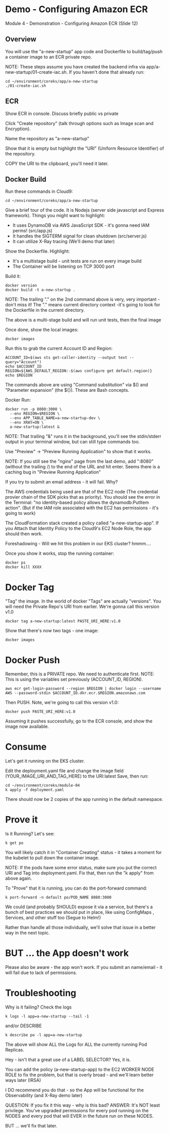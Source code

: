 # Demo - Configuring Amazon ECR

Module 4 - Demonstration - Configuring Amazon ECR (Slide 12)

## Overview

You will use the "a-new-startup" app code and Dockerfile to build/tag/push a container image to an ECR private repo.

NOTE: These steps assume you have created the backend infra via app/a-new-startup/01-create-iac.sh. If you haven't done that already run:

```
cd ~/environment/coreks/app/a-new-startup
./01-create-iac.sh
```

## ECR

Show ECR in console. Discuss briefly public vs private

Click "Create repository" (talk through options such as Image scan and Encryption).

Name the repository as "a-new-startup"

Show that it is empty but highlight the "URI" (Uniform Resource Identifier) of the repository.

COPY the URI to the clipboard, you'll need it later.

## Docker Build

Run these commands in Cloud9:
```
cd ~/environment/coreks/app/a-new-startup
```

Give a brief tour of the code. It is Nodejs (server side javascript and Express framework). Things you might want to highlight:
  * It uses DynamoDB via AWS JavaScript SDK - it's gonna need IAM perms! (src/app.js)
  * It handles the SIGTERM signal for clean shutdown (src/server.js)
  * It can utilize X-Ray tracing (We'll demo that later)

Show the Dockerfile.  Highlight:
  * It's a multistage build - unit tests are run on every image build
  * The Container will be listening on TCP 3000 port

Build it:
```
docker version
docker build -t a-new-startup . 
```

NOTE: The trailing "." on the 2nd command above is very, very important - don't miss it!  The "." means current directory context -it's going to look for the Dockerfile in the current directory.

The above is a multi-stage build and will run unit tests, then the final image

Once done, show the local images:
```
docker images
```

Run this to grab the current Account ID and Region:
```
ACCOUNT_ID=$(aws sts get-caller-identity --output text --query="Account")
echo $ACCOUNT_ID
REGION=${AWS_DEFAULT_REGION:-$(aws configure get default.region)}
echo $REGION
```

The commands above are using "Command substitution" via $() and "Parameter expansion" (the ${}).  These are Bash concepts.

Docker Run:
```
docker run -p 8080:3000 \
  --env REGION=$REGION \
  --env APP_TABLE_NAME=a-new-startup-dev \
  --env XRAY=ON \
  a-new-startup:latest &
```

NOTE: That trailing "&" runs it in the background, you'll see the stdin/stderr output in your terminal window, but can still type commands too.

Use "Preview" -> "Preview Running Application" to show that it works.

NOTE: If you still see the "nginx" page from the last demo, add ":8080" (without the trailing /) to the end of the URL and hit enter. Seems there is a caching bug in "Preview Running Application"

If you try to submit an email address - it will fail.  Why?

The AWS credentials being used are that of the EC2 node (The credential provier chain of the SDK picks that as priority). You should see the error in the Terminal: "no identity-based policy allows the dynamodb:PutItem action".  (But if the IAM role associated with the EC2 has permissions - it's going to work)

The CloudFormation stack created a policy called "a-new-startup-app". If you Attach that Identity Policy to the Cloud9's EC2 Node Role, the app should then work.

Foreshadowing - Will we hit this problem in our EKS cluster? hmmm....

Once you show it works, stop the running container:
```
docker ps
docker kill XXXX
```

# Docker Tag

"Tag" the image.  In the world of docker "Tags" are actually "versions".   You will need the Private Repo's URI from earlier. We're gonna call this version v1.0
```
docker tag a-new-startup:latest PASTE_URI_HERE:v1.0
```

Show that there's now two tags - one image:
```
docker images
```

# Docker Push

Remember, this is a PRIVATE repo. We need to authenticate first.
NOTE: This is using the variables set previously (ACCOUNT_ID, REGION).
```
aws ecr get-login-password --region $REGION | docker login --username AWS --password-stdin $ACCOUNT_ID.dkr.ecr.$REGION.amazonaws.com
```

Then PUSH. Note, we're going to call this version v1.0:
```
docker push PASTE_URI_HERE:v1.0
```

Assuming it pushes successfully, go to the ECR console, and show the image now available.

# Consume

Let's get it running on the EKS cluster.

Edit the deployment.yaml file and change the image field (YOUR_IMAGE_URI_AND_TAG_HERE) to the URI:latest
Save, then run:
```
cd ~/environment/coreks/module-04
k apply -f deployment.yaml
```

There should now be 2 copies of the app running in the default namespace.


# Prove it

Is it Running? Let's see:
```
k get po 
```

You will likely catch it in "Container Creating" status - it takes a moment for the kubelet to pull down the container image.

NOTE: If the pods have some error status, make sure you put the correct URI and Tag into deployment.yaml. Fix that, then run the "k apply" from above again.

To "Prove" that it is running, you can do the port-forward command:
```
k port-forward -n default po/POD_NAME 8080:3000 
```

We could (and probably SHOULD) expose it via a service, but there's a bunch of best practices we should put in place, like using ConfigMaps , Services, and other stuff too (Segue to Helm!) 

Rather than handle all those individually, we'll solve that issue in a better way in the next topic.

# BUT ... the App doesn't work

Please also be aware - the app won't work. If you submit an name/email - it will fail due to lack of permissions.  


# Troubleshooting

Why is it failing? Check the logs

```
k logs -l app=a-new-startup --tail -1
```

and/or DESCRIBE
```
k describe po -l app=a-new-startup
```

The above will show ALL the Logs for ALL the currently running Pod Replicas.

Hey - isn't that a great use of a LABEL SELECTOR?   Yes, it is.


You can add the policy (a-new-startup-app) to the EC2 WORKER NODE ROLE to fix the problem, but that is overly broad - and we'll learn better ways later (IRSA)

I DO recommend you do that - so the App will be functional for the Observability (and X-Ray demo later)

QUESTION: If you fix it this way - why is this bad? 
ANSWER: It's NOT least privilege. You've upgraded permissions for every pod running on the NODES and every pod that will EVER in the future run on these NODES. 

BUT ... we'll fix that later.


